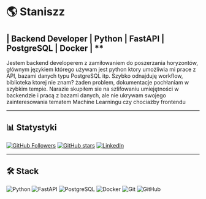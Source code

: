 # 🌎 Staniszz  
## | Backend Developer | Python  | FastAPI  | PostgreSQL  | Docker | **

Jestem backend developerem z zamiłowaniem do poszerzania horyzontów, głównym językiem którego używam jest python ktory umożliwia mi prace z API, bazami danych typu PostgreSQL itp.
Szybko odnajduję workflow, biblioteka ktorej nie znam? żaden problem, dokumentacje pochłaniam w szybkim tempie. Narazie skupiłem sie na szlifowaniu umiejętności w backendzie i pracą
z bazami danych, ale nie ukrywam swojego zainteresowania tematem Machine Learningu czy chociażby frontendu

---

## 📊 Statystyki
[![GitHub Followers](https://img.shields.io/github/followers/TWOJ_USERNAME?label=Follow&style=social)](https://github.com/TWOJ_USERNAME)
[![GitHub stars](https://img.shields.io/github/stars/TWOJ_USERNAME?style=social)](https://github.com/TWOJ_USERNAME)
[![LinkedIn](https://img.shields.io/badge/LinkedIn-Connect-blue?style=flat-square&logo=linkedin)](https://linkedin.com/in/TWOJ_PROFIL)

---

## 🛠 Stack

![Python](https://img.shields.io/badge/-Python-333?style=flat-square&logo=python)
![FastAPI](https://img.shields.io/badge/-FastAPI-333?style=flat-square&logo=fastapi)
![PostgreSQL](https://img.shields.io/badge/-PostgreSQL-333?style=flat-square&logo=postgresql)
![Docker](https://img.shields.io/badge/-Docker-333?style=flat-square&logo=docker)
![Git](https://img.shields.io/badge/-Git-333?style=flat-square&logo=git)
![GitHub](https://img.shields.io/badge/-GitHub-333?style=flat-square&logo=github)
